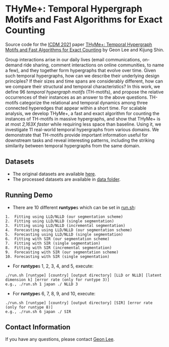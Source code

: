 # THyMe+: Temporal Hypergraph Motifs and Fast Algorithms for Exact Counting
Source code for the [ICDM 2021](https://icdm2021.auckland.ac.nz/) paper [THyMe+: Temporal Hypergraph Motifs and Fast Algorithms for Exact Counting](https://github.com/geonlee0325/THyMe) by Geon Lee and Kijung Shin.

Group interactions arise in our daily lives (email communications,  on-demand ride sharing, comment interactions on online communities, to name a few), and they together form hypergraphs that evolve over time. Given such temporal hypergraphs, how can we describe their underlying design principles? If their sizes and time spans are considerably different, how can we compare their structural and temporal characteristics?
In this work, we define 96 *temporal hypergraph motifs* (TH-motifs), and propose the relative occurrences of their instances as an answer to the above questions. TH-motifs categorize the relational and temporal dynamics among three connected hyperedges that appear within a short time. For scalable analysis, we develop THyMe+, a fast and exact algorithm for counting the instances of TH-motifs in massive hypergraphs, and show that THyMe+ is at most *2,163X* *faster* while requiring less space than baseline. Using it, we investigate 11 real-world temporal hypergraphs from various domains. We demonstrate that TH-motifs provide important information useful for downstream tasks and reveal interesting patterns, including the striking similarity between temporal hypergraphs from the same domain.

## Datasets
* The original datasets are available [here](https://www.cs.cornell.edu/~arb/data/).
* The processed datasets are available in [data folder](https://github.com/geonlee0325/THyMe/data).

## Running Demo
* There are 10 different **runtype**s which can be set in [run.sh](https://github.com/geonlee0325/covid_segmentation/blob/main/code/run.sh):
```setup
1.  Fitting using LLD/NLLD (our segmentation scheme)
2.  Fitting using LLD/NLLD (single segmentation)
3.  Fitting using LLD/NLLD (incremental segmentation)
4.  Forecasting using LLD/NLLD (our segmentation scheme)
5.  Forecasting using LLD/NLLD (single segmentation)
6.  Fitting with SIR (our segmentation scheme)
7.  Fitting with SIR (single segmentation)
8.  Fitting with SIR (incremental segmentation)
9.  Forecasting with SIR (our segmentation scheme)
10. Forecasting with SIR (single segmentation)
```
* For **runtype**s 1, 2, 3, 4, and 5, execute:
```setup
./run.sh [runtype] [country] [output directory] [LLD or NLLD] [latent dimension k] [error rate (only for runtype 3)]
e.g., ./run.sh 1 japan ./ NLLD 3
```
* For **runtype**s 6, 7, 8, 9, and 10, execute:
```setup
./run.sh [runtype] [country] [output directory] [SIR] [error rate (only for runtype 8)]
e.g., ./run.sh 6 japan ./ SIR
```

## Contact Information
If you have any questions, please contact [Geon Lee](https://geonlee0325.github.io/).
